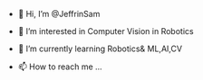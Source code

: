 - 👋 Hi, I’m @JeffrinSam
- 👀 I’m interested in Computer Vision in Robotics
- 🌱 I’m currently learning Robotics& ML,AI,CV

- 📫 How to reach me ...

<!---
JeffrinSam/JeffrinSam is a ✨ special ✨ repository because its `README.md` (this file) appears on your GitHub profile.
You can click the Preview link to take a look at your changes.
--->
